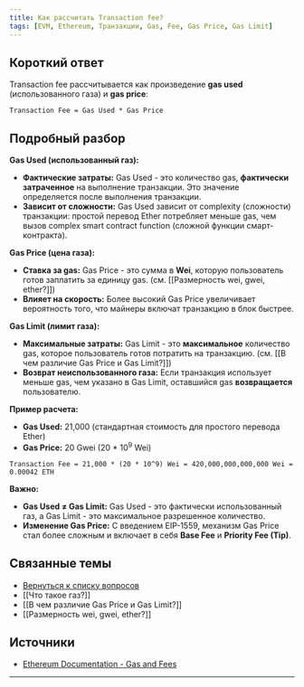 ```yaml
---
title: Как рассчитать Transaction fee?
tags: [EVM, Ethereum, Транзакции, Gas, Fee, Gas Price, Gas Limit]
---
```


## Короткий ответ

Transaction fee рассчитывается как произведение **gas used** (использованного газа) и **gas price**:

`Transaction Fee = Gas Used * Gas Price`


## Подробный разбор

**Gas Used (использованный газ):**

* **Фактические затраты:**  Gas Used - это количество gas,  **фактически затраченное** на выполнение транзакции.  Это значение определяется после выполнения транзакции.
* **Зависит от сложности:** Gas Used зависит от complexity (сложности)  транзакции:  простой перевод Ether потребляет меньше gas, чем вызов complex smart contract function (сложной функции смарт-контракта).


**Gas Price (цена газа):**

* **Ставка за gas:** Gas Price - это сумма в **Wei**, которую пользователь готов заплатить за единицу gas. (см. [[Размерность wei, gwei, ether?]])  
* **Влияет на скорость:** Более высокий Gas Price увеличивает вероятность того, что майнеры включат транзакцию в блок быстрее.


**Gas Limit (лимит газа):**

* **Максимальные затраты:** Gas Limit - это  **максимальное** количество gas, которое пользователь готов потратить на транзакцию. (см. [[В чем различие Gas Price и Gas Limit?]])
* **Возврат неиспользованного газа:** Если транзакция использует меньше gas, чем указано в Gas Limit,  оставшийся gas  **возвращается** пользователю.


**Пример расчета:**

* **Gas Used:** 21,000 (стандартная стоимость для простого перевода Ether)
* **Gas Price:** 20 Gwei (20 * 10<sup>9</sup> Wei)

`Transaction Fee = 21,000 * (20 * 10^9) Wei = 420,000,000,000,000 Wei = 0.00042 ETH`


**Важно:**

* **Gas Used  ≠ Gas Limit:** Gas Used - это фактически использованный газ,  а Gas Limit - это максимальное разрешенное количество.
* **Изменение Gas Price:** С введением EIP-1559, механизм Gas Price стал более сложным и включает в себя **Base Fee** и **Priority Fee (Tip)**.


## Связанные темы

* [Вернуться к списку вопросов](4.%20Список%20вопросов.md)
* [[Что такое газ?]]
* [[В чем различие Gas Price и Gas Limit?]]
* [[Размерность wei, gwei, ether?]]



## Источники

* [Ethereum Documentation - Gas and Fees](https://ethereum.org/en/developers/docs/gas/)


---